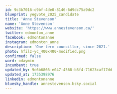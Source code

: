 ```yaml
---
id: 9c3b7016-c9bf-4de0-8146-6d9dc75a9dc2
blueprint: yegvote_2025_candidate
title: 'Anne Stevenson'
name: 'Anne Stevenson'
website: 'https://www.annestevenson.ca/'
twitter: edmonton_anne
facebook: edmontonanne
instagram: edmonton_anne
description: 'One-term councillor, since 2021.'
photo: hfilz-yc_400x400-modified.png
confirmed: false
ward: odaymin
incumbent: true
updated_by: 9c6b6866-e047-4568-b3f4-71623caf17dd
updated_at: 1735398976
linkedin: edmontonanne
bluesky_handle: annestevenson.bsky.social
---
```

